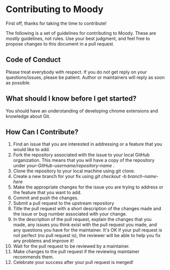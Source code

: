 # Contributing to Moody

First off, thanks for taking the time to contribute!

The following is a set of guidelines for contributing to Moody. These are mostly guidelines, not rules. 
Use your best judgment, and feel free to propose changes to this document in a pull request.

## Code of Conduct

Please treat everybody with respect. If you do not get reply on your questions/issues, please be patient.
Author or maintainers will reply as soon as possible.

## What should I know before I get started?

You should have an understanding of developing chrome extensions and knowledge about Git.



## How Can I Contribute?

1. Find an issue that you are interested in addressing or a feature that you would like to add.
2. Fork the repository associated with the issue to your local GitHub organization. This means that you will have a copy of the repository under *your-GitHub-username/repository-name* .
3. Clone the repository to your local machine using git clone.
4. Create a new branch for your fix using *git checkout -b branch-name-here*
5. Make the appropriate changes for the issue you are trying to address or the feature that you want to add.
6. Commit and push the changes.
7. Submit a pull request to the upstream repository
8. Title the pull request with a short description of the changes made and the issue or bug number associated with your change.
9. In the description of the pull request, explain the changes that you made, any issues you think exist with the pull request you made, and any questions you have for the maintainer. It's OK if your pull request is not perfect (no pull request is), the reviewer will be able to help you fix any problems and improve it!
10. Wait for the pull request to be reviewed by a maintainer.
11. Make changes to the pull request if the reviewing maintainer recommends them.
12. Celebrate your success after your pull request is merged!
